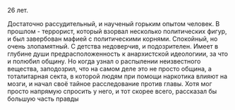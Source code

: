 26 лет.

Достаточно рассудительный, и наученый горьким опытом человек. В прошлом - террорист, который взорвал несколько политических фигур, и был завербован мафией с политическими корнями. 
Спокойный, но очень злопамятный. 
С детства недоверчив, и подозрителен. 
Имеет в глубине души предрасположенность к анархистской идеологиии, за что и полюбил общину. Но когда узнал о распылении неизвестного вещества, заподозрил, что на самом деле это не просто община, а тоталитарная секта, в которой людям при помощи наркотика влияют на мозги, и начал своё тайное расследование против главы. Хотя мог просто напрямую спросить у него, и тот скорее всего, рассказал бы большую часть правды

